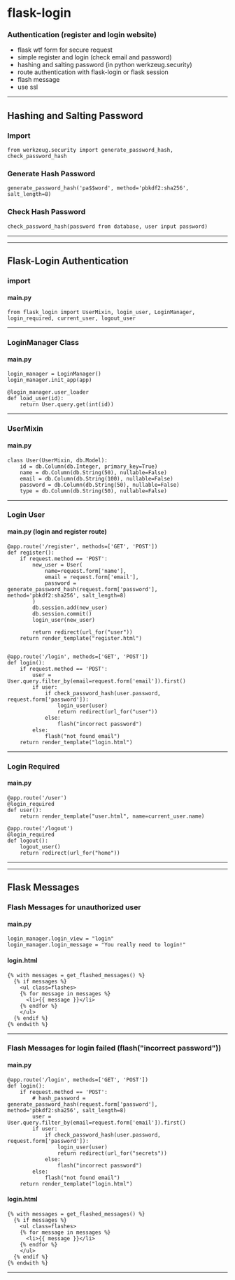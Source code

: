 # flask-login

### Authentication (register and login website)
- flask wtf form for secure request
- simple register and login (check email and password)
- hashing and salting password (in python werkzeug.security)
- route authentication with flask-login or flask session
- flash message
- use ssl
---------------------------------
## Hashing and Salting Password
### Import 
```
from werkzeug.security import generate_password_hash, check_password_hash
```

### Generate Hash Password
```
generate_password_hash('pa$$word', method='pbkdf2:sha256', salt_length=8)
```

### Check Hash Password
```
check_password_hash(password from database, user input password)
```
-------------------------------------
------------------
## Flask-Login Authentication
### import
#### main.py
```
from flask_login import UserMixin, login_user, LoginManager, login_required, current_user, logout_user
```
----------------------------
### LoginManager Class
#### main.py
```
login_manager = LoginManager()
login_manager.init_app(app)

@login_manager.user_loader
def load_user(id):
    return User.query.get(int(id))
```
-------------------------
### UserMixin
#### main.py
```
class User(UserMixin, db.Model):
    id = db.Column(db.Integer, primary_key=True)
    name = db.Column(db.String(50), nullable=False)
    email = db.Column(db.String(100), nullable=False)
    password = db.Column(db.String(50), nullable=False)
    type = db.Column(db.String(50), nullable=False)
```
--------------------------
### Login User
#### main.py (login and register route)
```
@app.route('/register', methods=['GET', 'POST'])
def register():
    if request.method == 'POST':
        new_user = User(
            name=request.form['name'],
            email = request.form['email'],
            password = generate_password_hash(request.form['password'], method='pbkdf2:sha256', salt_length=8)
        )
        db.session.add(new_user)
        db.session.commit()
        login_user(new_user)

        return redirect(url_for("user"))
    return render_template("register.html")


@app.route('/login', methods=['GET', 'POST'])
def login():
    if request.method == 'POST':
        user = User.query.filter_by(email=request.form['email']).first()
        if user:
            if check_password_hash(user.password, request.form['password']):
                login_user(user)
                return redirect(url_for("user"))
            else:
                flash("incorrect password")
        else:
            flash("not found email")
    return render_template("login.html")
```
----------------------------------
### Login Required
#### main.py
```
@app.route('/user')
@login_required
def user():
    return render_template("user.html", name=current_user.name)
    
@app.route('/logout')
@login_required
def logout():
    logout_user()
    return redirect(url_for("home"))
```
---------------------------------
------------------
## Flask Messages
### Flash Messages for unauthorized user
#### main.py
```
login_manager.login_view = "login"
login_manager.login_message = "You really need to login!"
```
#### login.html
```
{% with messages = get_flashed_messages() %}
  {% if messages %}
    <ul class=flashes>
    {% for message in messages %}
      <li>{{ message }}</li>
    {% endfor %}
    </ul>
  {% endif %}
{% endwith %}
```
---------------------------------------
### Flash Messages for login failed (flash("incorrect password"))
#### main.py
```
@app.route('/login', methods=['GET', 'POST'])
def login():
    if request.method == 'POST':
        # hash_password = generate_password_hash(request.form['password'], method='pbkdf2:sha256', salt_length=8)
        user = User.query.filter_by(email=request.form['email']).first()
        if user:
            if check_password_hash(user.password, request.form['password']):
                login_user(user)
                return redirect(url_for("secrets"))
            else:
                flash("incorrect password")
        else:
            flash("not found email")
    return render_template("login.html")
```
#### login.html
```
{% with messages = get_flashed_messages() %}
  {% if messages %}
    <ul class=flashes>
    {% for message in messages %}
      <li>{{ message }}</li>
    {% endfor %}
    </ul>
  {% endif %}
{% endwith %}
```
----------------------------------------
